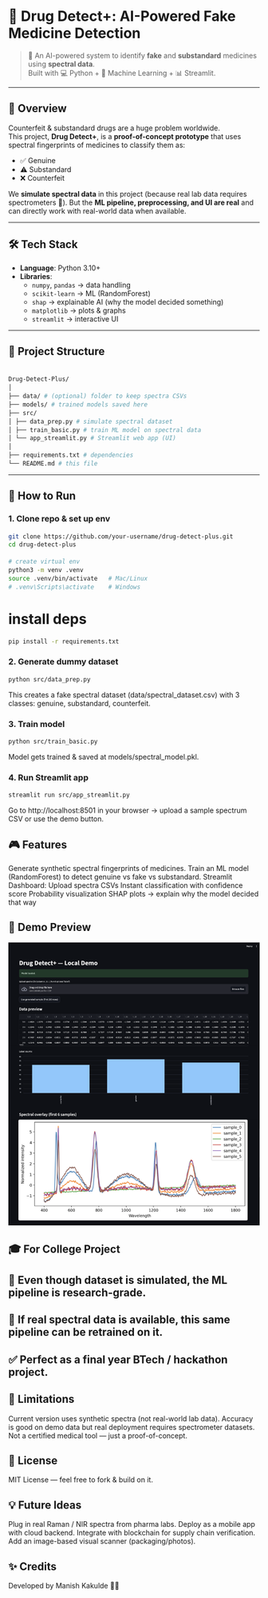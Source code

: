 # 💊 Drug Detect+: AI-Powered Fake Medicine Detection

> 🚀 An AI-powered system to identify **fake** and **substandard** medicines using **spectral data**.  
> Built with 💻 Python + 🤖 Machine Learning + 📊 Streamlit.  

---

## 🌟 Overview
Counterfeit & substandard drugs are a huge problem worldwide.  
This project, **Drug Detect+**, is a **proof-of-concept prototype** that uses spectral fingerprints of medicines to classify them as:

- ✅ Genuine  
- ⚠️ Substandard  
- ❌ Counterfeit  

We **simulate spectral data** in this project (because real lab data requires spectrometers 🧪). But the **ML pipeline, preprocessing, and UI are real** and can directly work with real-world data when available.

---

## 🛠️ Tech Stack
- **Language**: Python 3.10+  
- **Libraries**:  
  - `numpy`, `pandas` → data handling  
  - `scikit-learn` → ML (RandomForest)  
  - `shap` → explainable AI (why the model decided something)  
  - `matplotlib` → plots & graphs  
  - `streamlit` → interactive UI  

---

## 📂 Project Structure
```bash

Drug-Detect-Plus/
│
├── data/ # (optional) folder to keep spectra CSVs
├── models/ # trained models saved here
├── src/
│ ├── data_prep.py # simulate spectral dataset
│ ├── train_basic.py # train ML model on spectral data
│ └── app_streamlit.py # Streamlit web app (UI)
│
├── requirements.txt # dependencies
└── README.md # this file
```

---

## 🚀 How to Run
### 1. Clone repo & set up env
```bash
git clone https://github.com/your-username/drug-detect-plus.git
cd drug-detect-plus

# create virtual env
python3 -m venv .venv
source .venv/bin/activate   # Mac/Linux
# .venv\Scripts\activate    # Windows

```

# install deps
```bash
pip install -r requirements.txt
```

### 2. Generate dummy dataset
```bash
python src/data_prep.py
```

This creates a fake spectral dataset (data/spectral_dataset.csv) with 3 classes: genuine, substandard, counterfeit.

### 3. Train model
```bash
python src/train_basic.py
```

Model gets trained & saved at models/spectral_model.pkl.

### 4. Run Streamlit app
```bash
streamlit run src/app_streamlit.py
```

Go to http://localhost:8501 in your browser → upload a sample spectrum CSV or use the demo button.

## 🎮 Features
Generate synthetic spectral fingerprints of medicines.
Train an ML model (RandomForest) to detect genuine vs fake vs substandard.
Streamlit Dashboard:
Upload spectra CSVs
Instant classification with confidence score
Probability visualization
SHAP plots → explain why the model decided that way

## 📸 Demo Preview 
![UI Demo](assets/images/ui_demo.png)

## 🎓 For College Project

## 🔬 Even though dataset is simulated, the ML pipeline is research-grade.

## 🧪 If real spectral data is available, this same pipeline can be retrained on it.

## ✅ Perfect as a final year BTech / hackathon project.

## 📌 Limitations
Current version uses synthetic spectra (not real-world lab data).
Accuracy is good on demo data but real deployment requires spectrometer datasets.
Not a certified medical tool — just a proof-of-concept.

## 📜 License
MIT License — feel free to fork & build on it.

## 💡 Future Ideas
Plug in real Raman / NIR spectra from pharma labs.
Deploy as a mobile app with cloud backend.
Integrate with blockchain for supply chain verification.
Add an image-based visual scanner (packaging/photos).

## ✨ Credits
Developed by Manish Kakulde 🧑‍💻